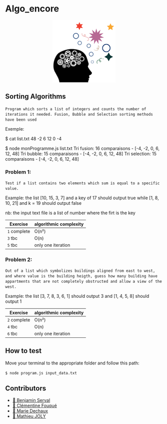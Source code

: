 # Algo_encore
<p align="center">
  <img alt="Algo_encore_logo" src="https://github.com/mathieu-superpose/Algo_encore/blob/master/assets/images/algo_logo.png" height="200"/>
</p>

## Sorting Algorithms

`Program which sorts a list of integers and counts the number of iterations it needed. Fusion, Bubble and Selection sorting methods have been used`

Exemple:

$ cat list.txt
48 -2 6 12 0 -4

$ node monProgramme.js list.txt
Tri fusion: 16 comparaisons - [-4, -2, 0, 6, 12, 48]
Tri bubble: 15 comparaisons - [-4, -2, 0, 6, 12, 48]
Tri selection: 15 comparaisons - [-4, -2, 0, 6, 12, 48]

### Problem 1:

`Test if a list contains two elements which sum is equal to a specific value.`

Example:
the list [10, 15, 3, 7] and a key of 17 should output true
while [1, 8, 10, 21] and k = 19 should output false

nb: the input text file is a list of number where the firt is the key

|Exercise|algorithmic complexity                                                   
|-|-|
|`1` complete| O(n²)            
|`3` tbc |O(n)
|`5` tbc |only one iteration

### Problem 2:

`Out of a list which symbolizes buildings aligned from east to west, and where value is the building heigth, guess how many building have appartments that are not completely obstructed and allow a view of the west.`

Example:
the list [3, 7, 8, 3, 6, 1] should output 3
and [1, 4, 5, 8] should output 1

|Exercise|algorithmic complexity                                                   
|-|-|
|`2` complete| O(n²)            
|`4` tbc |O(n)
|`6` tbc |only one iteration

## How to test

Move your terminal to the appropriate folder and follow this path:

` $ node program.js input_data.txt `
 
## Contributors

- [:palm_tree: Benjamin Serval](https://github.com/BenjaminServal)
- [:evergreen_tree: Clémentine Fouqué](https://github.com/Clem-svg)
- [:deciduous_tree: Marie Dechaux](https://github.com/mariedx)
- [:seedling: Mathieu JOLY](https://github.com/mathieu-superpose)